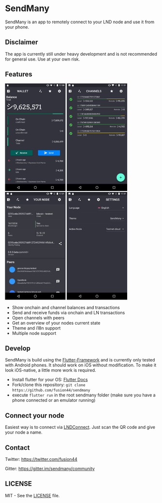 # SendMany
SendMany is an app to remotely connect to your LND node and use it from your phone.

## Disclaimer 
The app is currently still under heavy development and is not recommended for general use. Use at your own risk.

## Features
<img src="docs/screenshots/screenshot_1.png" width="200" /> 
<img src="docs/screenshots/screenshot_2.png" width="200" /> 
<img src="docs/screenshots/screenshot_3.png" width="200" /> 
<img src="docs/screenshots/screenshot_4.png" width="200" />

* Show onchain and channel balances and transactions
* Send and receive funds via onchain and LN transactions
* Open channels with peers
* Get an overview of your nodes current state
* Theme and i18n support
* Multiple node support

## Develop
SendMany is build using the [Flutter-Framework](https://flutter.dev/) and is currently only tested with Android phones. It should work on iOS without modification. To make it look iOS-native, a little more work is required.

* Install flutter for your OS: [Flutter Docs](https://flutter.dev/docs/get-started/install)
* Fork/clone this repository: `git clone https://github.com/fusion44/sendmany`
* execute `flutter run` in the root sendmany folder (make sure you have a phone connected or an emulator running)

## Connect your node
Easiest way is to connect via [LNDConnect](https://github.com/LN-Zap/lndconnect). Just scan the QR code and give your node a name.

## Contact
Twitter: https://twitter.com/fusion44

Gitter: https://gitter.im/sendmany/community


## LICENSE
MIT - See the [LICENSE](https://github.com/fusion44/sendmany/blob/master/LICENSE) file.
